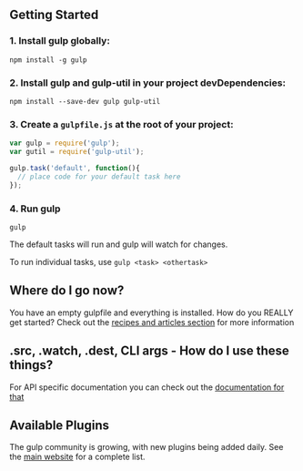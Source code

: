 ## Getting Started

### 1. Install gulp globally:

```
npm install -g gulp
```

### 2. Install gulp and gulp-util in your project devDependencies:

```
npm install --save-dev gulp gulp-util
```

### 3. Create a `gulpfile.js` at the root of your project:

```javascript
var gulp = require('gulp');
var gutil = require('gulp-util');

gulp.task('default', function(){
  // place code for your default task here
});
```

### 4. Run gulp

```
gulp
```

The default tasks will run and gulp will watch for changes.

To run individual tasks, use `gulp <task> <othertask>`

## Where do I go now?

You have an empty gulpfile and everything is installed. How do you REALLY get started? Check out the [recipes and articles section](README.md#articles-and-recipes) for more information

## .src, .watch, .dest, CLI args - How do I use these things?

For API specific documentation you can check out the [documentation for that](API.md)

## Available Plugins

The gulp community is growing, with new plugins being added daily. See the [main website](http://gulpjs.com/) for a complete list.
